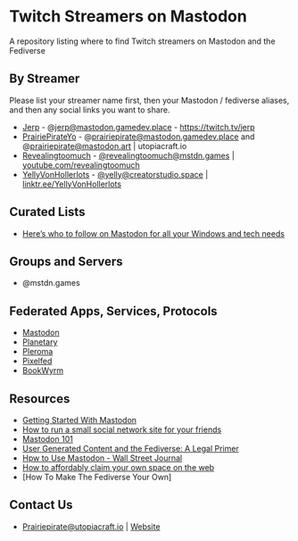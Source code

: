 # Twitch Streamers on Mastodon
A repository listing where to find Twitch streamers on Mastodon and the Fediverse

## By Streamer

Please list your streamer name first, then your Mastodon / fediverse aliases, and then any social links you want to share.

* [Jerp](https://twitch.tv/jerp) - @jerp@mastodon.gamedev.place - https://twitch.tv/jerp
* [PrairiePirateYo](https://www.twitch.tv/PrairiePirateYo) - @prairiepirate@mastodon.gamedev.place and @prairiepirate@mastodon.art | utopiacraft.io
* [Revealingtoomuch](https://twitch.tv/revealingtoomuch) - [@revealingtoomuch@mstdn.games](https://mastodon.gamedev.place/@revealingtoomuch@mstdn.games) | [youtube.com/revealingtoomuch](https://youtube.com/revealingtoomuch)
* [YellyVonHollerlots](https://www.twitch.tv/yellyvonhollerlots) - [@yelly@creatorstudio.space](https://creatorstudio.space/@yelly) | [linktr.ee/YellyVonHollerlots](https://linktr.ee/YellyVonHollerlots)


## Curated Lists
* [Here’s who to follow on Mastodon for all your Windows and tech needs](https://www.windowscentral.com/software-apps/heres-who-to-follow-on-mastodon-for-all-your-windows-and-tech-needs)

## Groups and Servers
* @mstdn.games

## Federated Apps, Services, Protocols

* [Mastodon](https://joinmastodon.org/)
* [Planetary](https://www.planetary.social/)
* [Pleroma](https://pleroma.social/)
* [Pixelfed](https://pixelfed.de/)
* [BookWyrm](https://joinbookwyrm.com/)

## Resources
* [Getting Started With Mastodon](https://kevquirk.com/getting-started-with-mastodon/)
* [How to run a small social network site for your friends](https://runyourown.social/)
* [Mastodon 101](https://amandaquraishi.com/2022/11/10/mastodon-101/)
* [User Generated Content and the Fediverse: A Legal Primer](https://www.eff.org/deeplinks/2022/12/user-generated-content-and-fediverse-legal-primer)
* [Hpw to Use Mastodon - Wall Street Journal](https://www.wsj.com/story/how-to-use-mastodon-the-social-media-platform-blocked-by-elon-musks-twitter-7751455f)
* [How to affordably claim your own space on the web](https://itch.io/blog/452289/how-to-affordably-claim-your-own-space-on-the-web)
* [How To Make The Fediverse Your Own]

## Contact Us

* Prairiepirate@utopiacraft.io | [Website](https://utopiacraft.io/contact-pirate/)
